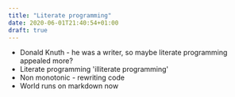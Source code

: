 ```yaml
---
title: "Literate programming"
date: 2020-06-01T21:40:54+01:00
draft: true
---
```


- Donald Knuth - he was a writer, so maybe literate programming appealed more?
- Literate programming 'illiterate programming'
- Non monotonic - rewriting code
- World runs on markdown now
